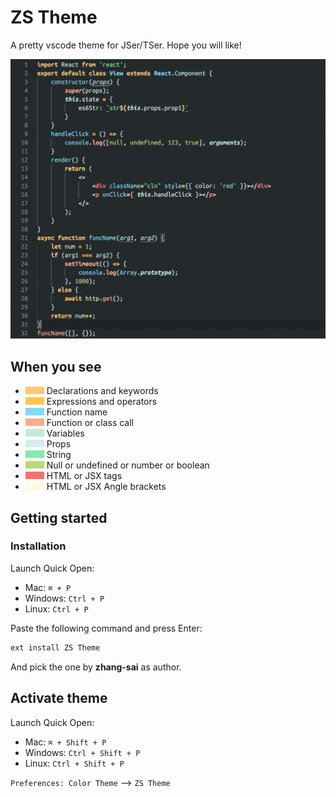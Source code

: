 # ZS Theme

A pretty vscode theme for JSer/TSer. Hope you will like!

![demo](./assets/zs-theme-demo.jpeg)

## When you see

-  <span style="display: inline-block; width: 30px; height: 12px; background: #FFC773"></span> Declarations and keywords
-  <span style="display: inline-block; width: 30px; height: 12px; background: #FFC64B"></span> Expressions and operators
-  <span style="display: inline-block; width: 30px; height: 12px; background: #7DDCF5"></span> Function name
-  <span style="display: inline-block; width: 30px; height: 12px; background: #FEAB8D"></span> Function or class call
-  <span style="display: inline-block; width: 30px; height: 12px; background: #C0EBD7"></span> Variables
-  <span style="display: inline-block; width: 30px; height: 12px; background: #D6ECF0"></span> Props
-  <span style="display: inline-block; width: 30px; height: 12px; background: #7FECAD"></span> String
-  <span style="display: inline-block; width: 30px; height: 12px; background: #B8D977"></span> Null or undefined or number or boolean
-  <span style="display: inline-block; width: 30px; height: 12px; background: #F47171"></span> HTML or JSX tags
-  <span style="display: inline-block; width: 30px; height: 12px; background: #FFFBDE"></span> HTML or JSX Angle brackets

## Getting started

### Installation

Launch Quick Open:

- Mac: `⌘ + P`
- Windows: `Ctrl + P`
- Linux: `Ctrl + P`

Paste the following command and press Enter:

```bash
ext install ZS Theme
```

And pick the one by **zhang-sai** as author.

## Activate theme

Launch Quick Open:

- Mac: `⌘ + Shift + P`
- Windows: `Ctrl + Shift + P`
- Linux: `Ctrl + Shift + P`

`Preferences: Color Theme` --> `ZS Theme`
